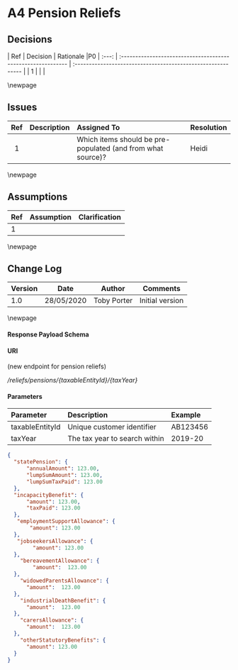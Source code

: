 # A4 Pension Reliefs 

## Decisions

| Ref  | Decision                                                     | Rationale                                                    |P0
| :---: | :----------------------------------------------------------- | :----------------------------------------------------------- |
|  1   |    |   |

\newpage 

## Issues

| Ref  | Description                                                  | Assigned To                             | Resolution                                                   |
| :---: | :----------------------------------------------------------- | :-------------------------------------- | :----------------------------------------------------------- |
|  1   |  |  Which items should be pre-populated (and from what source)?              |  Heidi                                                            |

\newpage

## Assumptions

| Ref  | Assumption                                                   | Clarification |
| ---- | ------------------------------------------------------------ | ------------- |
| 1    |  |               |

\newpage

 
## Change Log

| Version | Date | Author | Comments                                         |
| ------- | ---------- | --- | ------------------------------------------------ |
| 1.0     | 28/05/2020 | Toby Porter |Initial version  |

  

\newpage



#### Response Payload Schema

#### URI

(new endpoint for pension reliefs)

_/reliefs/pensions/{taxableEntityId}/{taxYear}_

#### Parameters

| Parameter       | Description                      | Example |
|:----------------|:---------------------------------|:--------|
| taxableEntityId | Unique customer identifier       | AB123456|
| taxYear         | The tax year to search within    | 2019-20 |


```json
{
  "statePension": {
      "annualAmount": 123.00,
      "lumpSumAmount": 123.00, 
      "lumpSumTaxPaid": 123.00
  },
  "incapacityBenefit": {  
      "amount": 123.00,
      "taxPaid": 123.00
  },
   "employmentSupportAllowance": {  
       "amount": 123.00
  },
   "jobseekersAllowance": {
        "amount": 123.00
  },
    "bereavementAllowance": { 
        "amount":  123.00
  },
    "widowedParentsAllowance": {
      "amount":  123.00
  },
    "industrialDeathBenefit": {
      "amount":  123.00
  },
    "carersAllowance": {
      "amount":  123.00
  },
    "otherStatutoryBenefits": {
      "amount": 123.00
  }          
}
```
